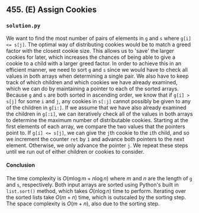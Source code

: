 ## 455. (E) Assign Cookies

### `solution.py`
We want to find the most number of pairs of elements in `g` and `s` where `g[i] <= s[j]`. The optimal way of distributing cookies would be to match a greed factor with the closest cookie size. This allows us to 'save' the larger cookies for later, which increases the chances of being able to give a cookie to a child with a larger greed factor. In order to achieve this in an efficient manner, we need to sort `g` and `s` since we would have to check all values in both arrays when determining a single pair. We also have to keep track of which children and which cookies we have already examined, which we can do by maintaining a pointer to each of the sorted arrays. Because `g` and `s` are both sorted in ascending order, we know that if `g[i] > s[j]` for some `i` and `j`, any cookies in `s[:j]` cannot possibly be given to any of the children in `g[i:]`. If we assume that we have also already examined the children in `g[:i]`, we can iteratively check all of the values in both arrays to determine the maximum number of distributable cookies. Starting at the first elements of each array, we compare the two values that the pointers point to. If `g[i] <= s[j]`, we can give the `j`th cookie to the `i`th child, and so we increment the counter `ret` by `1` and advance both pointers to the next element. Otherwise, we only advance the pointer `j`. We repeat these steps until we run out of either children or cookies to consider.    

#### Conclusion
The time complexity is $O(m\log m + n\log n)$ where $m$ and $n$ are the length of `g` and `s`, respectively. Both input arrays are sorted using Python's built in `list.sort()` method, which takes $O(n\log n)$ time to perform. Iterating over the sorted lists take $O(m + n)$ time, which is outscaled by the sorting step. The space complexity is $O(m + n)$, also due to the sorting step.  
  

